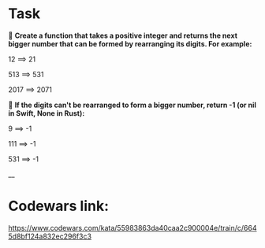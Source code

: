 # Task

:pushpin: **Create a function that takes a positive integer and returns the next bigger number that can be formed by rearranging its digits. For example:**

  12 ==> 21

 513 ==> 531

2017 ==> 2071

:pushpin: **If the digits can't be rearranged to form a bigger number, return -1 (or nil in Swift, None in Rust):**

  9 ==> -1

111 ==> -1

531 ==> -1

__

# Codewars link:

https://www.codewars.com/kata/55983863da40caa2c900004e/train/c/6645d8bf124a832ec296f3c3
